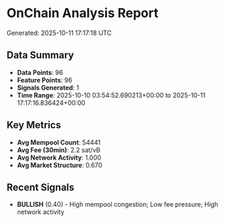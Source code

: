 # OnChain Analysis Report
Generated: 2025-10-11 17:17:18 UTC

## Data Summary
- **Data Points**: 96
- **Feature Points**: 96
- **Signals Generated**: 1
- **Time Range**: 2025-10-10 03:54:52.690213+00:00 to 2025-10-11 17:17:16.836424+00:00

## Key Metrics
- **Avg Mempool Count**: 54441
- **Avg Fee (30min)**: 2.2 sat/vB
- **Avg Network Activity**: 1.000
- **Avg Market Structure**: 0.670

## Recent Signals
- **BULLISH** (0.40) - High mempool congestion; Low fee pressure; High network activity
